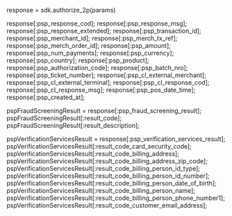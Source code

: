 response = sdk.authorize_2p(params)

response[:psp_response_cod];
response[:psp_response_msg];
response[:psp_response_extended];
response[:psp_transaction_id];
response[:psp_merchant_id];
response[:psp_merch_tx_ref];
response[:psp_merch_order_id];
response[:psp_amount];
response[:psp_num_payments];
response[:psp_currency];
response[:psp_country];
response[:psp_product];
response[:psp_authorization_code];
response[:psp_batch_nro];
response[:psp_ticket_number];
response[:psp_cl_external_merchant];
response[:psp_cl_external_terminal];
response[:psp_cl_response_cod];
response[:psp_cl_response_msg];
response[:psp_pos_date_time];
response[:psp_created_at];

pspFraudScreeningResult = response[:psp_fraud_screening_result];
pspFraudScreeningResult[:result_code];
pspFraudScreeningResult[:result_description];

pspVerificationServicesResult = response[:psp_verification_services_result];
pspVerificationServicesResult[:result_code_card_security_code];
pspVerificationServicesResult[:result_code_billing_address];
pspVerificationServicesResult[:result_code_billing_address_zip_code];
pspVerificationServicesResult[:result_code_billing_person_id_type];
pspVerificationServicesResult[:result_code_billing_person_id_number];
pspVerificationServicesResult[:result_code_billing_person_date_of_birth];
pspVerificationServicesResult[:result_code_billing_person_name];
pspVerificationServicesResult[:result_code_billing_person_phone_number1];
pspVerificationServicesResult[:result_code_customer_email_address];
